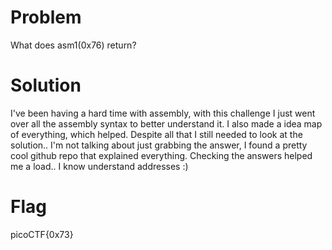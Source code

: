# Problem
What does asm1(0x76) return? 

# Solution
I've been having a hard time with assembly, with this challenge I just went over all the assembly syntax to better understand it.
I also made a idea map of everything, which helped. Despite all that I still needed to look at the solution.. I'm not talking about just grabbing the answer, I found a pretty cool github repo that explained everything. Checking the answers helped me a load.. I know understand addresses :)
# Flag
picoCTF{0x73}
